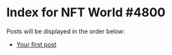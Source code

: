 # Index for NFT World #4800
Posts will be displayed in the order below:

- [Your first post](./001-first.md)

